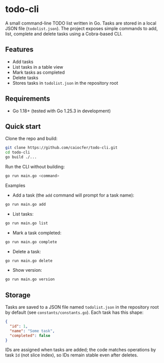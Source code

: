 # todo-cli

A small command-line TODO list written in Go. Tasks are stored in a local JSON file (`todolist.json`). The project exposes simple commands to add, list, complete and delete tasks using a Cobra-based CLI.

## Features

- Add tasks
- List tasks in a table view
- Mark tasks as completed
- Delete tasks
- Stores tasks in `todolist.json` in the repository root

## Requirements

- Go 1.18+ (tested with Go 1.25.3 in development)

## Quick start

Clone the repo and build:

```bash
git clone https://github.com/caiocfer/todo-cli.git
cd todo-cli
go build ./...
```

Run the CLI without building:

```bash
go run main.go <command>
```

Examples

- Add a task (the `add` command will prompt for a task name):

```bash
go run main.go add
```

- List tasks:

```bash
go run main.go list
```

- Mark a task completed:

```bash
go run main.go complete
```

- Delete a task:

```bash
go run main.go delete
```

- Show version:

```bash
go run main.go version
```

## Storage

Tasks are saved to a JSON file named `todolist.json` in the repository root by default (see `constants/constants.go`). Each task has this shape:

```json
{
  "id": 1,
  "name": "Some task",
  "completed": false
}
```

IDs are assigned when tasks are added; the code matches operations by task `Id` (not slice index), so IDs remain stable even after deletes.
